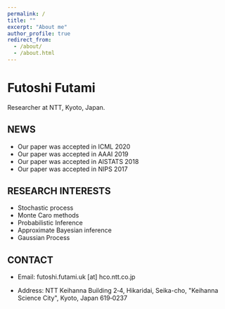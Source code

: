 ```yaml
---
permalink: /
title: ""
excerpt: "About me"
author_profile: true
redirect_from:
  - /about/
  - /about.html
---
```


# Futoshi Futami

Researcher at NTT, Kyoto, Japan.




## NEWS
- Our paper was accepted in ICML 2020
- Our paper was accepted in AAAI 2019
- Our paper was accepted in AISTATS 2018
- Our paper was accepted in NIPS 2017

## RESEARCH INTERESTS
- Stochastic process
- Monte Caro methods
- Probabilistic Inference
- Approximate Bayesian inference
- Gaussian Process

## CONTACT

- Email: futoshi.futami.uk [at] hco.ntt.co.jp

- Address: NTT Keihanna Building 2‐4, Hikaridai, Seika-cho, "Keihanna Science City", Kyoto, Japan 619‐0237

